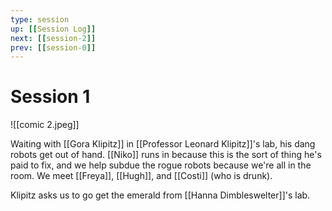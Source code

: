 ```yaml
---
type: session
up: [[Session Log]]
next: [[session-2]]
prev: [[session-0]]
---
```


# Session 1
![[comic 2.jpeg]]

Waiting with [[Gora Klipitz]] in [[Professor Leonard Klipitz]]'s lab, his dang robots get out of hand. [[Niko]] runs in because this is the sort of thing he's paid to fix, and we help subdue the rogue robots because we're all in the room. We meet [[Freya]], [[Hugh]], and [[Costi]] (who is drunk).

Klipitz asks us to go get the emerald from [[Hanna Dimbleswelter]]'s lab. 

